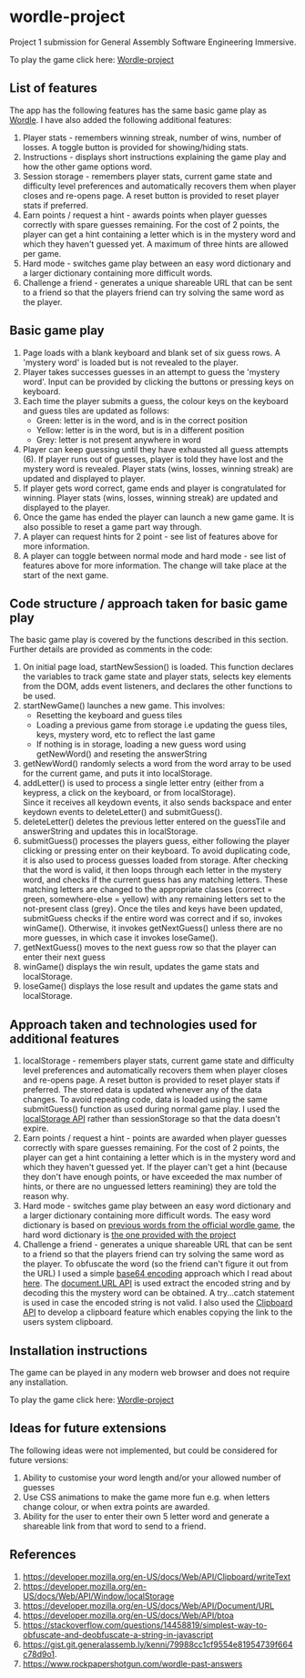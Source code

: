 # wordle-project
Project 1 submission for General Assembly Software Engineering Immersive.

To play the game click here:
[Wordle-project](https://bjpfox.github.io/wordle-project)


## List of features
The app has the following features has the same basic game play as [Wordle](https://www.nytimes.com/games/wordle/index.html). I have also added the following additional features: 
1. Player stats - remembers winning streak, number of wins, number of losses. A toggle button is provided for showing/hiding stats. 
1. Instructions - displays short instructions explaining the game play and how the other game options word. 
1. Session storage - remembers player stats, current game state and difficulty level preferences and automatically recovers them when player closes and re-opens page. A reset button is provided to reset player stats if preferred. 
1. Earn points / request a hint - awards points when player guesses correctly with spare guesses remaining. For the cost of 2 points, the player can get a hint containing a letter which is in the mystery word and which they haven't guessed yet. A maximum of three hints are allowed per game. 
1. Hard mode - switches game play between an easy word dictionary and a larger dictionary containing more difficult words. 
1. Challenge a friend - generates a unique shareable URL that can be sent to a friend so that the players friend can try solving the same word as the player. 


## Basic game play 
1. Page loads with a blank keyboard and blank set of six guess rows. A 'mystery word' is loaded but is not revealed to the player. 
1. Player takes successes guesses in an attempt to guess the 'mystery word'. Input can be provided by clicking the buttons or pressing keys on keyboard.  
1. Each time the player submits a guess, the colour keys on the keyboard and guess tiles are updated as follows:
    - Green: letter is in the word, and is in the correct position
    - Yellow: letter is in the word, but is in a different position
    - Grey: letter is not present anywhere in word 
1. Player can keep guessing until they have exhausted all guess attempts (6). If player runs out of guesses, player is told they have lost and the mystery word is revealed. Player stats (wins, losses, winning streak) are updated and displayed to player.  
1. If player gets word correct, game ends and player is congratulated for winning. Player stats (wins, losses, winning streak) are updated and displayed to the player.   
1. Once the game has ended the player can launch a new game game. It is also possible to reset a game part way through.  
1. A player can request hints for 2 point - see list of features above for more information.
1. A player can toggle between normal mode and hard mode - see list of features above for more information. The change will take place at the start of the next game.  


## Code structure / approach taken for basic game play 
The basic game play is covered by the functions described in this section. Further details are provided as comments in the code:
1. On initial page load, startNewSession() is loaded. This function declares the variables to track game state and player stats, selects key elements from the DOM, adds event listeners, and declares the other functions to be used. 
1. startNewGame() launches a new game. This involves:
    - Resetting the keyboard and guess tiles
    - Loading a previous game from storage i.e updating the guess tiles, keys, mystery word, etc to reflect the last game
    - If nothing is in storage, loading a new guess word using getNewWord() and reseting the answerString 
1. getNewWord() randomly selects a word from the word array to be used for the current game, and puts it into localStorage. 
1. addLetter() is used to process a single letter entry (either from a keypress, a click on the keyboard, or from localStorage).  
Since it receives all keydown events, it also sends backspace and enter keydown events to deleteLetter() and submitGuess().
1. deleteLetter() deletes the previous letter entered on the guessTile and answerString and updates this in localStorage. 
1. submitGuess() processes the players guess, either following the player clicking or pressing enter on their keyboard. To avoid duplicating code, it is also used to process guesses loaded from storage. After checking that the word is valid, it then loops through each letter in the mystery word, and checks if the current guess has any matching letters. These matching letters are changed to the appropriate classes (correct = green, somewhere-else = yellow) with any remaining letters set to the not-present class (grey). Once the tiles and keys have been updated, submitGuess checks if the entire word was correct and if so, invokes winGame(). Otherwise, it invokes getNextGuess() unless there are no more guesses, in which case it invokes loseGame().
1. getNextGuess() moves to the next guess row so that the player can enter their next guess 
1. winGame() displays the win result, updates the game stats and localStorage. 
1. loseGame() displays the lose result and updates the game stats and localStorage.  


## Approach taken and technologies used for additional features
1. localStorage - remembers player stats, current game state and difficulty level preferences and automatically recovers them when player closes and re-opens page. A reset button is provided to reset player stats if preferred. The stored data is updated whenever any of the data changes. To avoid repeating code, data is loaded using the same submitGuess() function as used during normal game play. I used the [localStorage API](https://developer.mozilla.org/en-US/docs/Web/API/Window/localStorage) rather than sessionStorage so that the data doesn't expire. 
1. Earn points / request a hint - points are awarded when player guesses correctly with spare guesses remaining. For the cost of 2 points, the player can get a hint containing a letter which is in the mystery word and which they haven't guessed yet. If the player can't get a hint (because they don't have enough points, or have exceeded the max number of hints, or there are no unguessed letters reamining) they are told the reason why. 
1. Hard mode - switches game play between an easy word dictionary and a larger dictionary containing more difficult words. The easy word dictionary is based on [previous words from the official wordle game](https://www.rockpapershotgun.com/wordle-past-answers), the hard word dictionary is [the one provided with the project](https://gist.git.generalassemb.ly/kenni/79988cc1cf9554e81954739f664c78d9)
1. Challenge a friend - generates a unique shareable URL that can be sent to a friend so that the players friend can try solving the same word as the player. To obfuscate the word (so the friend can't figure it out from the URL) I used a simple [base64 encoding](https://developer.mozilla.org/en-US/docs/Web/API/btoa) approach which I read about [here](https://stackoverflow.com/questions/14458819/simplest-way-to-obfuscate-and-deobfuscate-a-string-in-javascript). The [document.URL API](https://developer.mozilla.org/en-US/docs/Web/API/Document/URL) is used extract the encoded string and by decoding this the mystery word can be obtained. A try...catch statement is used in case the encoded string is not valid. I also used the [Clipboard API](https://developer.mozilla.org/en-US/docs/Web/API/Clipboard/writeText) to develop a clipboard feature which enables copying the link to the users system clipboard. 


## Installation instructions  
The game can be played in any modern web browser and does not require any installation. 

To play the game click here:
[Wordle-project](https://bjpfox.github.io/wordle-project)


## Ideas for future extensions 
The following ideas were not implemented, but could be considered for future versions:
1. Ability to customise your word length and/or your allowed number of guesses
1. Use CSS animations to make the game more fun e.g. when letters change colour, or when extra points are awarded. 
1. Ability for the user to enter their own 5 letter word and generate a shareable link from that word to send to a friend. 


## References
1. https://developer.mozilla.org/en-US/docs/Web/API/Clipboard/writeText
1. https://developer.mozilla.org/en-US/docs/Web/API/Window/localStorage 
1. https://developer.mozilla.org/en-US/docs/Web/API/Document/URL
1. https://developer.mozilla.org/en-US/docs/Web/API/btoa
1. https://stackoverflow.com/questions/14458819/simplest-way-to-obfuscate-and-deobfuscate-a-string-in-javascript 
1. https://gist.git.generalassemb.ly/kenni/79988cc1cf9554e81954739f664c78d9o1. 
1. https://www.rockpapershotgun.com/wordle-past-answers